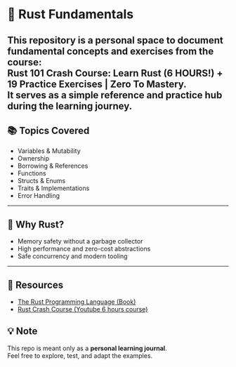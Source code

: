 # 🚀 Rust Fundamentals
This repository is a personal space to document fundamental concepts and exercises from the course:  
**Rust 101 Crash Course: Learn Rust (6 HOURS!) + 19 Practice Exercises | Zero To Mastery**.  
It serves as a simple reference and practice hub during the learning journey.  
---

## 📚 Topics Covered
- Variables & Mutability  
- Ownership  
- Borrowing & References  
- Functions  
- Structs & Enums  
- Traits & Implementations  
- Error Handling  
---

## 🦀 Why Rust?
- Memory safety without a garbage collector  
- High performance and zero-cost abstractions  
- Safe concurrency and modern tooling  
---

## 📎 Resources
- [The Rust Programming Language (Book)](https://doc.rust-lang.org/book/)
- [Rust Crash Course (Youtube 6 hours course)](https://www.youtube.com/watch?v=lzKeecy4OmQ&t=14017s)

## 💡 Note
This repo is meant only as a **personal learning journal**.  
Feel free to explore, test, and adapt the examples.  
